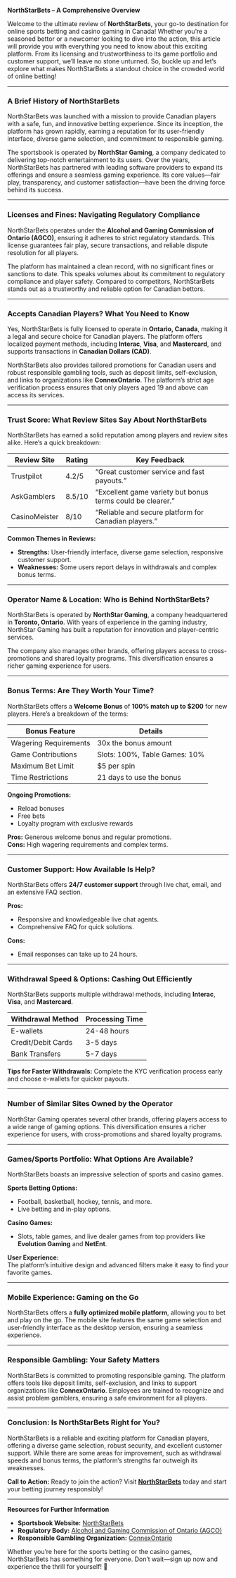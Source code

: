 **NorthStarBets – A Comprehensive Overview**  

Welcome to the ultimate review of **NorthStarBets**, your go-to destination for online sports betting and casino gaming in Canada! Whether you’re a seasoned bettor or a newcomer looking to dive into the action, this article will provide you with everything you need to know about this exciting platform. From its licensing and trustworthiness to its game portfolio and customer support, we’ll leave no stone unturned. So, buckle up and let’s explore what makes NorthStarBets a standout choice in the crowded world of online betting!  

---

### **A Brief History of NorthStarBets**  
NorthStarBets was launched with a mission to provide Canadian players with a safe, fun, and innovative betting experience. Since its inception, the platform has grown rapidly, earning a reputation for its user-friendly interface, diverse game selection, and commitment to responsible gaming.  

The sportsbook is operated by **NorthStar Gaming**, a company dedicated to delivering top-notch entertainment to its users. Over the years, NorthStarBets has partnered with leading software providers to expand its offerings and ensure a seamless gaming experience. Its core values—fair play, transparency, and customer satisfaction—have been the driving force behind its success.  

---

### **Licenses and Fines: Navigating Regulatory Compliance**  
NorthStarBets operates under the **Alcohol and Gaming Commission of Ontario (AGCO)**, ensuring it adheres to strict regulatory standards. This license guarantees fair play, secure transactions, and reliable dispute resolution for all players.  

The platform has maintained a clean record, with no significant fines or sanctions to date. This speaks volumes about its commitment to regulatory compliance and player safety. Compared to competitors, NorthStarBets stands out as a trustworthy and reliable option for Canadian bettors.  

---

### **Accepts Canadian Players? What You Need to Know**  
Yes, NorthStarBets is fully licensed to operate in **Ontario, Canada**, making it a legal and secure choice for Canadian players. The platform offers localized payment methods, including **Interac**, **Visa**, and **Mastercard**, and supports transactions in **Canadian Dollars (CAD)**.  

NorthStarBets also provides tailored promotions for Canadian users and robust responsible gambling tools, such as deposit limits, self-exclusion, and links to organizations like **ConnexOntario**. The platform’s strict age verification process ensures that only players aged 19 and above can access its services.  

---

### **Trust Score: What Review Sites Say About NorthStarBets**  
NorthStarBets has earned a solid reputation among players and review sites alike. Here’s a quick breakdown:  

| **Review Site** | **Rating** | **Key Feedback** |  
|------------------|------------|------------------|  
| Trustpilot       | 4.2/5      | “Great customer service and fast payouts.” |  
| AskGamblers      | 8.5/10     | “Excellent game variety but bonus terms could be clearer.” |  
| CasinoMeister    | 8/10       | “Reliable and secure platform for Canadian players.” |  

**Common Themes in Reviews:**  
- **Strengths:** User-friendly interface, diverse game selection, responsive customer support.  
- **Weaknesses:** Some users report delays in withdrawals and complex bonus terms.  

---

### **Operator Name & Location: Who is Behind NorthStarBets?**  
NorthStarBets is operated by **NorthStar Gaming**, a company headquartered in **Toronto, Ontario**. With years of experience in the gaming industry, NorthStar Gaming has built a reputation for innovation and player-centric services.  

The company also manages other brands, offering players access to cross-promotions and shared loyalty programs. This diversification ensures a richer gaming experience for users.  

---

### **Bonus Terms: Are They Worth Your Time?**  
NorthStarBets offers a **Welcome Bonus** of **100% match up to $200** for new players. Here’s a breakdown of the terms:  

| **Bonus Feature**       | **Details** |  
|--------------------------|-------------|  
| Wagering Requirements   | 30x the bonus amount |  
| Game Contributions       | Slots: 100%, Table Games: 10% |  
| Maximum Bet Limit       | $5 per spin |  
| Time Restrictions       | 21 days to use the bonus |  

**Ongoing Promotions:**  
- Reload bonuses  
- Free bets  
- Loyalty program with exclusive rewards  

**Pros:** Generous welcome bonus and regular promotions.  
**Cons:** High wagering requirements and complex terms.  

---

### **Customer Support: How Available Is Help?**  
NorthStarBets offers **24/7 customer support** through live chat, email, and an extensive FAQ section.  

**Pros:**  
- Responsive and knowledgeable live chat agents.  
- Comprehensive FAQ for quick solutions.  

**Cons:**  
- Email responses can take up to 24 hours.  

---

### **Withdrawal Speed & Options: Cashing Out Efficiently**  
NorthStarBets supports multiple withdrawal methods, including **Interac**, **Visa**, and **Mastercard**.  

| **Withdrawal Method** | **Processing Time** |  
|------------------------|---------------------|  
| E-wallets              | 24-48 hours         |  
| Credit/Debit Cards     | 3-5 days            |  
| Bank Transfers         | 5-7 days            |  

**Tips for Faster Withdrawals:** Complete the KYC verification process early and choose e-wallets for quicker payouts.  

---

### **Number of Similar Sites Owned by the Operator**  
NorthStar Gaming operates several other brands, offering players access to a wide range of gaming options. This diversification ensures a richer experience for users, with cross-promotions and shared loyalty programs.  

---

### **Games/Sports Portfolio: What Options Are Available?**  
NorthStarBets boasts an impressive selection of sports and casino games.  

**Sports Betting Options:**  
- Football, basketball, hockey, tennis, and more.  
- Live betting and in-play options.  

**Casino Games:**  
- Slots, table games, and live dealer games from top providers like **Evolution Gaming** and **NetEnt**.  

**User Experience:**  
The platform’s intuitive design and advanced filters make it easy to find your favorite games.  

---

### **Mobile Experience: Gaming on the Go**  
NorthStarBets offers a **fully optimized mobile platform**, allowing you to bet and play on the go. The mobile site features the same game selection and user-friendly interface as the desktop version, ensuring a seamless experience.  

---

### **Responsible Gambling: Your Safety Matters**  
NorthStarBets is committed to promoting responsible gaming. The platform offers tools like deposit limits, self-exclusion, and links to support organizations like **ConnexOntario**. Employees are trained to recognize and assist problem gamblers, ensuring a safe environment for all players.  

---

### **Conclusion: Is NorthStarBets Right for You?**  
NorthStarBets is a reliable and exciting platform for Canadian players, offering a diverse game selection, robust security, and excellent customer support. While there are some areas for improvement, such as withdrawal speeds and bonus terms, the platform’s strengths far outweigh its weaknesses.  

**Call to Action:** Ready to join the action? Visit **[NorthStarBets](https://www.northstarbets.ca)** today and start your betting journey responsibly!  

---

**Resources for Further Information**  
- **Sportsbook Website:** [NorthStarBets](https://www.northstarbets.ca)  
- **Regulatory Body:** [Alcohol and Gaming Commission of Ontario (AGCO)](https://www.agco.ca)  
- **Responsible Gambling Organization:** [ConnexOntario](https://www.connexontario.ca)  

Whether you’re here for the sports betting or the casino games, NorthStarBets has something for everyone. Don’t wait—sign up now and experience the thrill for yourself! 🎉